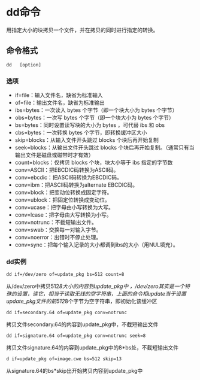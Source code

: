 # dd命令
用指定大小的块拷贝一个文件，并在拷贝的同时进行指定的转换。


## 命令格式

```
dd   [option] 

```

### 选项





- if=file：输入文件名，缺省为标准输入
- of=file：输出文件名，缺省为标准输出
- ibs=bytes：一次读入 bytes 个字节（即一个块大小为 bytes 个字节）
- obs=bytes：一次写 bytes 个字节（即一个块大小为 bytes 个字节）
- bs=bytes：同时设置读写块的大小为 bytes ，可代替 ibs 和 obs
- cbs=bytes：一次转换 bytes 个字节，即转换缓冲区大小
- skip=blocks：从输入文件开头跳过 blocks 个块后再开始复制
- seek=blocks：从输出文件开头跳过 blocks 个块后再开始复制。（通常只有当输出文件是磁盘或磁带时才有效）
- count=blocks：仅拷贝 blocks 个块，块大小等于 ibs 指定的字节数
- conv=ASCII：把EBCDIC码转换为ASCIl码。 
- conv=ebcdic：把ASCIl码转换为EBCDIC码。 
- conv=ibm：把ASCIl码转换为alternate EBCDIC码。
- conv=block：把变动位转换成固定字符。 
- conv=ublock：把固定位转换成变动位。 
- conv=ucase：把字母由小写转换为大写。 
- conv=lcase：把字母由大写转换为小写。 
- conv=notrunc：不截短输出文件。 
- conv=swab：交换每一对输入字节。 
- conv=noerror：出错时不停止处理。 
- conv=sync：把每个输入记录的大小都调到ibs的大小（用NUL填充）。



### dd实例



```
dd if=/dev/zero of=update_pkg bs=512 count=8
```
从/dev/zero中拷贝512*8大小的内容到update_pkg中
，/dev/zero其实是一个特殊的设置，读它，相当于读取无线的空字符串，上面的命令相update当于设置update_pkg文件的前512*8个字节为空字符串，即初始化该缓冲区



```
dd if=secondary.64 of=update_pkg conv=notrunc
```
拷贝文件secondary.64的内容到update_pkg中，不截短输出文件


```
dd if=signature.64 of=update_pkg conv=notrunc seek=8 
```
拷贝文件signature.64的内容到update_pkg中的8*bs处，不截短输出文件


```
d if=update_pkg of=image.cwe bs=512 skip=13
```
从signature.64的bs*skip出开始拷贝内容到update_pkg中